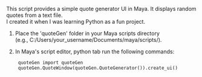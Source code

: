 This script provides a simple quote generator UI in Maya. It displays random quotes from a text file.<br/>
I created it when I was learning Python as a fun project.<br/>

1. Place the 'quoteGen' folder in your Maya scripts directory<br/>(e.g., C:/Users/your_username/Documents/maya/scripts/).<br/>
2. In Maya's script editor, python tab run the following commands:<br/>

        quoteGen import quoteGen
        quoteGen.QuoteWindow(quoteGen.QuoteGenerator()).create_ui()

